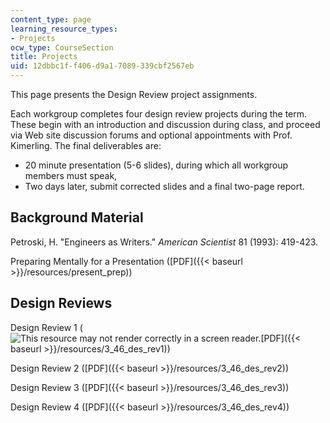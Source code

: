 ```yaml
---
content_type: page
learning_resource_types:
- Projects
ocw_type: CourseSection
title: Projects
uid: 12dbbc1f-f406-d9a1-7089-339cbf2567eb
---
```


This page presents the Design Review project assignments.

Each workgroup completes four design review projects during the term. These begin with an introduction and discussion during class, and proceed via Web site discussion forums and optional appointments with Prof. Kimerling. The final deliverables are:

*   20 minute presentation (5-6 slides), during which all workgroup members must speak,
*   Two days later, submit corrected slides and a final two-page report.

Background Material
-------------------

Petroski, H. "Engineers as Writers." _American Scientist_ 81 (1993): 419-423.

Preparing Mentally for a Presentation ([PDF]({{< baseurl >}}/resources/present_prep))

Design Reviews
--------------

Design Review 1 (![This resource may not render correctly in a screen reader.](/images/inacessible.gif)[PDF]({{< baseurl >}}/resources/3_46_des_rev1))

Design Review 2 ([PDF]({{< baseurl >}}/resources/3_46_des_rev2))

Design Review 3 ([PDF]({{< baseurl >}}/resources/3_46_des_rev3))

Design Review 4 ([PDF]({{< baseurl >}}/resources/3_46_des_rev4))